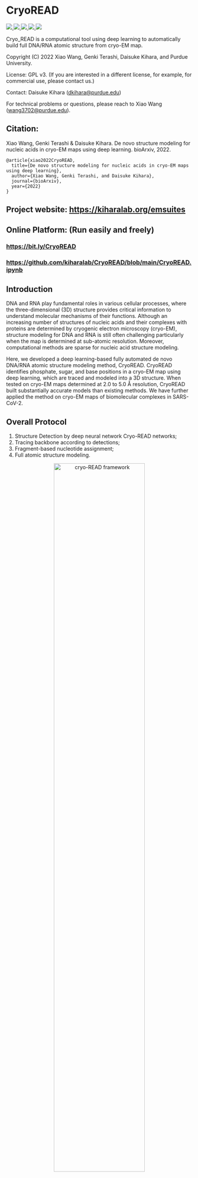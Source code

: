 # CryoREAD

<a href="https://github.com/marktext/marktext/releases/latest">
   <img src="https://img.shields.io/badge/cryo_READ-v1.0.0-green">
   <img src="https://img.shields.io/badge/platform-Linux%20%7C%20Mac%20-green">
   <img src="https://img.shields.io/badge/Language-python3-green">
   <img src="https://img.shields.io/badge/dependencies-tested-green">
   <img src="https://img.shields.io/badge/licence-GNU-green">
</a>  

Cryo_READ is a computational tool using deep learning to automatically build full DNA/RNA atomic structure from cryo-EM map.  

Copyright (C) 2022 Xiao Wang, Genki Terashi, Daisuke Kihara, and Purdue University. 

License: GPL v3. (If you are interested in a different license, for example, for commercial use, please contact us.) 

Contact: Daisuke Kihara (dkihara@purdue.edu)

For technical problems or questions, please reach to Xiao Wang (wang3702@purdue.edu).

## Citation:

Xiao Wang, Genki Terashi & Daisuke Kihara. De novo structure modeling for nucleic acids in cryo-EM maps using deep learning. bioArxiv, 2022.
```
@article{xiao2022CryoREAD,   
  title={De novo structure modeling for nucleic acids in cryo-EM maps using deep learning},   
  author={Xiao Wang, Genki Terashi, and Daisuke Kihara},    
  journal={bioArxiv},    
  year={2022}    
}   
```

## Project website: https://kiharalab.org/emsuites
## Online Platform:  (Run easily and freely)
### https://bit.ly/CryoREAD 
### https://github.com/kiharalab/CryoREAD/blob/main/CryoREAD.ipynb

## Introduction

DNA and RNA play fundamental roles in various cellular processes, where the three-dimensional (3D) structure provides critical information to understand molecular mechanisms of their functions.  Although an increasing number of structures of nucleic acids and their complexes with proteins are determined by cryogenic electron microscopy (cryo-EM), structure modeling for DNA and RNA is still often challenging particularly when the map is determined at sub-atomic resolution. Moreover, computational methods are sparse for nucleic acid structure modeling.

Here, we developed a deep learning-based fully automated de novo DNA/RNA atomic structure modeling method, CryoREAD. CryoREAD identifies phosphate, sugar, and base positions in a cryo-EM map using deep learning, which are traced and modeled into a 3D structure. When tested on cryo-EM maps determined at 2.0 to 5.0 Å resolution, CryoREAD built substantially accurate models than existing methods. We have further applied the method on cryo-EM maps of biomolecular complexes in SARS-CoV-2.


## Overall Protocol 
1) Structure Detection by deep neural network Cryo-READ networks;   
2) Tracing backbone according to detections;   
3) Fragment-based nucleotide assignment;  
4) Full atomic structure modeling.   


<p align="center">
  <img src="https://user-images.githubusercontent.com/50850224/199084130-34b35a89-3c0c-4647-b693-82fbcc10c820.jpg" alt="cryo-READ framework" width="70%">
</p> 

## Pre-required software
### Required 
Python 3 : https://www.python.org/downloads/     
Phenix: https://phenix-online.org/documentation/install-setup-run.html   
### Optional
Pymol (for map visualization): https://pymol.org/2/    
Chimera (for map visualization): https://www.cgl.ucsf.edu/chimera/download.html  

## Installation  
### 1. [`Install git`](https://git-scm.com/book/en/v2/Getting-Started-Installing-Git) 
### 2. Clone the repository in your computer 
```
git clone git@github.com:kiharalab/CryoREAD.git && cd CryoREAD
```

### 3. Build dependencies.   
You have two options to install dependency on your computer:
#### 3.1 Install with pip and python.
##### 3.1.1[`install pip`](https://pip.pypa.io/en/stable/installing/).
##### 3.1.2  Install dependency in command line.
```
pip3 install -r requirements.txt --user
```
If you encounter any errors, you can install each library one by one:
```
pip3 install biopython
pip3 install numpy
pip3 install numba
pip3 install scipy
pip3 install ortools
pip3 install mrcfile
pip3 install torch==1.6.0
```

#### 3.2 Install with anaconda
##### 3.2.1 [`install conda`](https://docs.conda.io/projects/conda/en/latest/user-guide/install/macos.html). 
##### 3.2.2 Install dependency in command line
```
conda create -n CryoREAD python
conda activate CryoREAD
pip install -r requirements.txt 
```
Each time when you want to run this software, simply activate the environment by
```
conda activate CryoREAD
conda deactivate(If you want to exit) 
```

#### 4 Verify the pre-installed software
To verify phenix is correctly installed for final refinement step, please run
```
phenix.real_space_refine -h
```
If it can print out the help information of this function, then the refinemnt step of our program can be supported.
**If not, please always remove --refine command line in all the commands, then CryoREAD should output structure without refinement.**


## Usage
```
usage: main.py [-h] [-F F] [-M M] [-P P] --mode MODE [--contour CONTOUR] [--stride STRIDE] [--box_size BOX_SIZE] [--gpu GPU] [--batch_size BATCH_SIZE] [-f F] [-m M]
               [-g G] [-k K] [-R R] [--rule_soft RULE_SOFT] [--frag_size FRAG_SIZE] [--frag_stride FRAG_STRIDE] [--top_select TOP_SELECT] [--resolution RESOLUTION]
               [--num_workers NUM_WORKERS] [--prediction_only PREDICTION_ONLY] [--no_seqinfo NO_SEQINFO]

optional arguments:
  -h, --help            show this help message and exit
  -F F                  Input map file path. (str)
  -M M                  Pre-trained model path. (str) Default value: "best_model"
  -P P                  Optional fasta sequence file path. (str)
  --mode MODE           Control Mode for program: 0: cryo_READ structure modeling. Required parameter. (Integer), Default value: 0
  --contour CONTOUR     Contour level for input map, suggested 0.5*[author_contour]. (Float), Default value: 0.0
  --stride STRIDE       Stride for scanning of deep learning model. (Integer), Default value: 16.
  --box_size BOX_SIZE   Input box size for deep learning model. (Integer), Default value: 64
  --gpu GPU             Specify the gpu we will use. (str), Default value: None.
  --batch_size BATCH_SIZE
                        Batch size for inference of network. (Integer), Default value: 4.
  -f F                  Filter for representative points, for LDPs, removing points' normalized density<=-f (Float), Default value: 0.05
  -m M                  After meanshifting merge points distance<[float]. (Float), Default value: 2.0.
  -g G                  Bandwidth of the Gaussian filter, (Float), Default value: 3.0.
  -k K                  Always keep edges where d<k parameter. (Float), Default value: 0.5
  -R R                  Maximum length of local edges. (Float), Default value: 10.0.
  --rule_soft RULE_SOFT
                        Use strict/soft rules to assemble collected fragments in DP step. (Integer), Default value: 0 (strict rules)
  --frag_size FRAG_SIZE
                        Fragment size for sequence split.(Integer), Default value: 20
  --frag_stride FRAG_STRIDE
                        Frag stride step. (Integer), Default value: 2
  --top_select TOP_SELECT
                        Select top fragment candidate here. (Integer), Default value: 20
  --resolution RESOLUTION
                        resolution of maps, used for final structure refinement. (Float), Default value: 2.5
  --num_workers NUM_WORKERS
                        number of workers to fetch data for GPU inference. (Integer), Default value: 4
  --prediction_only PREDICTION_ONLY
                        Optional input. Only run the deep learning prediction step. (True/False) Default value: False
  --no_seqinfo NO_SEQINFO
                        Optional input. Build structures when no sequence information is available. (True/False) Default value: False
```

### 1. Only Make Structure Information Predictions by cryo-READ.
```
python3 main.py --mode=0 -F=[Map_Path] -M=[Model_Path] --contour=[half_contour_level] --gpu=[GPU_ID] --batch_size=[batch_size] --prediction_only 
```
[Map_Path] is the path of the experimental cryo-EM map, [Model_Path] is the path of our pre-trained deep learning model, [half_contour_level] is 0.5* contour_level (suggested by author) to remove outside regions to save processing time, [GPU_ID] specifies the gpu used for inference, [batch_size] is the number of examples per batch in the inference (we used 8 with a 24GB GPU). 



The predicted probability maps are saved in [Predict_Result/(map_name)/2nd_stage_detection] with mrc format. It will include 8 mrc files corresponding to 8 different classes.

Example Command:
```
python3 main.py --mode=0 -F=example/21051.mrc -M=best_model --contour=0.3 --gpu=0 --batch_size=4 --prediction_only
```

### 2. Build atomic structure without sequence information
```
python3 main.py --mode=0 -F=[Map_Path] -M=[Model_Path] --contour=[half_contour_level] --gpu=[GPU_ID] --batch_size=[batch_size] --resolution=[Map_Resolution] --no_seqinfo --refine
```
[Map_Path] is the path of the experimental cryo-EM map, [Model_Path] is the path of our pre-trained deep learning model,  [half_contour_level] is 0.5* contour_level (suggested by author) to remove outside regions to save processing time, [GPU_ID] specifies the gpu used for inference, [batch_size] is the number of examples per batch in the inference (we used 8 with a 24GB GPU), [Map_Resolution] is the resolution of the deposited maps.

"--refine" should be removed if you can not successfully install Phenix correctly.

The automatically build atomic structure is saved in [Predict_Result/(map-name)/Output/Refine_cycle[k].pdb] in pdb format, here default k is 3. However, it may fail if your dependencies are not properly installed, then you may only find Refine_cycle1.pdb or Refine_cycle2.pdb.

Example Command:
```
python3 main.py --mode=0 -F=example/21051.mrc -M=best_model --contour=0.3 --gpu=0 --batch_size=4 --resolution=3.7 --no_seqinfo --refine
```


### 3. Build atomic structure with sequence information
```
python3 main.py --mode=0 -F=[Map_Path] -M=[Model_Path] -P=[Fasta_Path] --contour=[half_contour_level] --gpu=[GPU_ID] --batch_size=[batch_size] --rule_soft=[assignment_rule] --resolution=[Map_Resolution] --refine
```
[Map_Path] is the path of the experimental cryo-EM map, [Model_Path] is the path of our pre-trained deep learning model, [Fasta_Path] is the path of the input fasta file about sequence information, [half_contour_level] is 0.5* contour_level (suggested by author) to remove outside regions to save processing time, [GPU_ID] specifies the gpu used for inference, [batch_size] is the number of examples per batch in the inference (we used 8 with a 24GB GPU), [rule_soft] specifies the assignment rule, default is 0 to use the strict assignment assembling rule, [Map_Resolution] is the resolution of the deposited maps.

"--refine" should be removed if you can not successfully install Phenix correctly.

Example Command:
```
python3 main.py --mode=0 -F=example/21051.mrc -M=best_model -P=example/21051.fasta --contour=0.3 --gpu=0 --batch_size=4 --rule_soft=0 --resolution=3.7  --refine
```
The automatically build atomic structure is saved in The automatically build atomic structure is saved in [Predict_Result/(map-name)/Output/Refine_cycle[k].pdb] in pdb format, here default k is 3. However, it may fail if your dependencies are not properly installed, then you may only find Refine_cycle1.pdb or Refine_cycle2.pdb. Modeled structures without considering sequence information are also saved as [Predict_Result/(map-name)/Output/CryoREAD_noseq.pdb] (without refinement). Meanwhile, structures only considering the sequence information without connecting gap regions are saved in [Predict_Result/(map-name)/Output/CryoREAD_seqonly.pdb] (without refinement) for reference.



## Example
### Input File
Cryo-EM map with mrc format. 
(Optional) Sequence information with fasta format.

### Output File 
1 *.mrc: a mrc file saved our detected probabilites by our deep learning model.    
2 *.pdb: a PDB file that stores the atomic DNA/RNA structure by our method.

